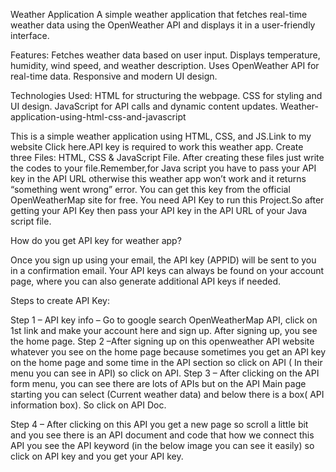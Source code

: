  Weather Application
A simple weather application that fetches real-time weather data using the OpenWeather API and displays it in a user-friendly interface.

Features:
Fetches weather data based on user input.
Displays temperature, humidity, wind speed, and weather description.
Uses OpenWeather API for real-time data.
Responsive and modern UI design.

 Technologies Used:
HTML for structuring the webpage.
CSS for styling and UI design.
JavaScript for API calls and dynamic content updates.
Weather-application-using-html-css-and-javascript

This is a simple weather application using HTML, CSS, and JS.Link to my website Click here.API key is required to work this weather app.
Create three Files: HTML, CSS & JavaScript File. After creating these files just write the codes to your file.Remember,for Java script you have to pass your API key in the API URL otherwise this weather app won’t work and it returns “something went wrong” error. You can get this key from the official OpenWeatherMap site for free. You need API Key to run this Project.So after getting your API Key then pass your API key in the API URL of your Java script file.

How do you get API key for weather app?

Once you sign up using your email, the API key (APPID) will be sent to you in a confirmation email. Your API keys can always be found on your account page, where you can also generate additional API keys if needed.

Steps to create API Key:

Step 1 – API key info – Go to google search OpenWeatherMap API, click on 1st link and make your account here and sign up. After signing up, you see the home page.
Step 2 –After signing up on this openweather API website whatever you see on the home page because sometimes you get an API key on the home page and some time in the API section so click on API ( In their menu you can see in API) so click on API.
Step 3 – After clicking on the API form menu, you can see there are lots of APIs but on the API Main page starting you can select (Current weather data) and below there is a box( API information box). So click on API Doc.


Step 4 – After clicking on this API you get a new page so scroll a little bit and you see there is an API document and code that how we connect this API you see the API keyword (in the below image you can see it easily) so click on API key and you get your API key.
